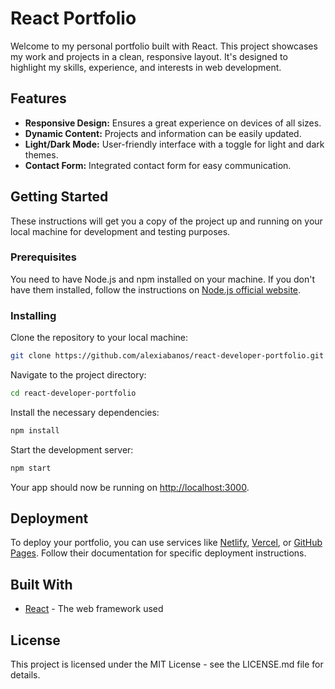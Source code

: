 
# React Portfolio

Welcome to my personal portfolio built with React. This project showcases my work and projects in a clean, responsive layout. It's designed to highlight my skills, experience, and interests in web development.

## Features

- **Responsive Design:** Ensures a great experience on devices of all sizes.
- **Dynamic Content:** Projects and information can be easily updated.
- **Light/Dark Mode:** User-friendly interface with a toggle for light and dark themes.
- **Contact Form:** Integrated contact form for easy communication.

## Getting Started

These instructions will get you a copy of the project up and running on your local machine for development and testing purposes.

### Prerequisites

You need to have Node.js and npm installed on your machine. If you don't have them installed, follow the instructions on [Node.js official website](https://nodejs.org/).

### Installing

Clone the repository to your local machine:

```bash
git clone https://github.com/alexiabanos/react-developer-portfolio.git
```

Navigate to the project directory:

```bash
cd react-developer-portfolio
```

Install the necessary dependencies:

```bash
npm install
```

Start the development server:

```bash
npm start
```

Your app should now be running on [http://localhost:3000](http://localhost:3000).

## Deployment

To deploy your portfolio, you can use services like [Netlify](https://www.netlify.com/), [Vercel](https://vercel.com/), or [GitHub Pages](https://pages.github.com/). Follow their documentation for specific deployment instructions.

## Built With

- [React](https://reactjs.org/) - The web framework used

## License

This project is licensed under the MIT License - see the LICENSE.md file for details.
